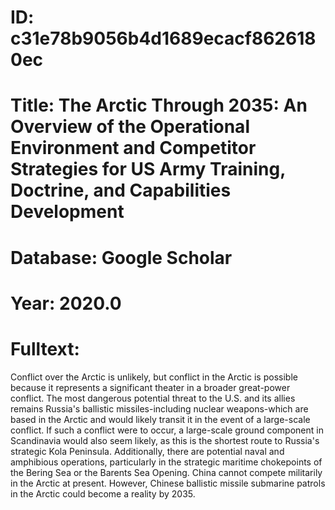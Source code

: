 # ID: c31e78b9056b4d1689ecacf8626180ec
# Title: The Arctic Through 2035: An Overview of the Operational Environment and Competitor Strategies for US Army Training, Doctrine, and Capabilities Development
# Database: Google Scholar
# Year: 2020.0
# Fulltext:
Conflict over the Arctic is unlikely, but conflict in the Arctic is possible because it represents a significant theater in a broader great-power conflict.
The most dangerous potential threat to the U.S. and its allies remains Russia's ballistic missiles-including nuclear weapons-which are based in the Arctic and would likely transit it in the event of a large-scale conflict.
If such a conflict were to occur, a large-scale ground component in Scandinavia would also seem likely, as this is the shortest route to Russia's strategic Kola Peninsula.
Additionally, there are potential naval and amphibious operations, particularly in the strategic maritime chokepoints of the Bering Sea or the Barents Sea Opening.
China cannot compete militarily in the Arctic at present.
However, Chinese ballistic missile submarine patrols in the Arctic could become a reality by 2035.